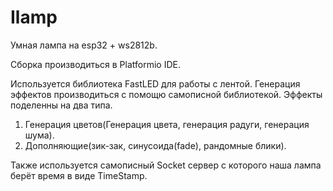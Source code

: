 # Ilamp
Умная лампа на esp32 + ws2812b. 

Сборка производиться в Platformio IDE.

Используется библиотека FastLED для работы с лентой.
Генерация эффектов производиться с помощю самописной библиотекой.
Эффекты поделенны на два типа.

1) Генерация цветов(Генерация цвета, генерация радуги, генерация шума).
2) Дополняющие(зик-зак, синусоида(fade), рандомные блики).

Также используется самописный Socket сервер с которого наша лампа берёт время в виде TimeStamp.
